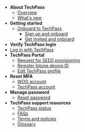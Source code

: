 - **About TechPass**
  - [Overview](home)
  - [What's new](/whats-new/whats-new.md)
- **Getting started**  
  - [Onboard to TechPass](onboard-to-techpass.md)
    - [Sign up and onboard](sign-up-and-onboard-to-techpass)
    - [Get invited and onboard](get-invited-and-onboard-to-techpass)
- **Verify TechPass login** 
 - [Log in with TechPass](log-in-with-techpass)
- **TechPass Portal**
  - [Request for SEED provisioning](request-for-seed-provisioning)
  - [Register Intune device ID](register-intune-device-id)
  - [Edit TechPass profile](edit-profile)
- **Reset MFA**
  - [WOG account](reset-security-verification-for-wog-account)
  - [TechPass account](reset-techpass-mfa-for-new-device)  
- **Manage password**
  - [Reset password](reset-password)
- **TechPass support resources**
  - [TechPass status](techpass-status)
  - [FAQs](/support/overview.md)
  - [Terms and policies](terms-and-policies)
  - [Glossary](glossary)


